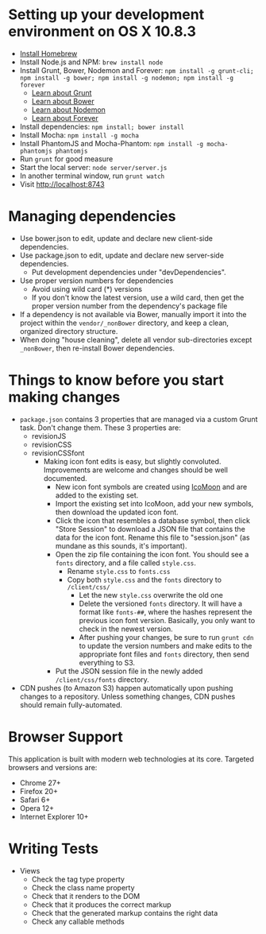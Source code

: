 # Setting up your development environment on OS X 10.8.3
- [Install Homebrew](http://mxcl.github.io/homebrew/)
- Install Node.js and NPM: `brew install node`
- Install Grunt, Bower, Nodemon and Forever: `npm install -g grunt-cli; npm install -g bower; npm install -g nodemon; npm install -g forever`
  - [Learn about Grunt](http://gruntjs.com/)
  - [Learn about Bower](http://bower.io/)
  - [Learn about Nodemon](http://remy.github.io/nodemon/)
  - [Learn about Forever](https://github.com/nodejitsu/forever)
- Install dependencies: `npm install; bower install`
- Install Mocha: `npm install -g mocha`
- Install PhantomJS and Mocha-Phantom: `npm install -g mocha-phantomjs phantomjs`
- Run `grunt` for good measure
- Start the local server: `node server/server.js`
- In another terminal window, run `grunt watch`
- Visit <http://localhost:8743>

# Managing dependencies
- Use bower.json to edit, update and declare new client-side dependencies.
- Use package.json to edit, update and declare new server-side dependencies.
  - Put development dependencies under "devDependencies".
- Use proper version numbers for dependencies
  - Avoid using wild card (*) versions
  - If you don't know the latest version, use a wild card, then get the proper version number from the dependency's package file
- If a dependency is not available via Bower, manually import it into the project within the `vendor/_nonBower` directory,
and keep a clean, organized directory structure.
- When doing "house cleaning", delete all vendor sub-directories except `_nonBower`, then re-install Bower dependencies.

# Things to know before you start making changes
- `package.json` contains 3 properties that are managed via a custom Grunt task. Don't change them. These 3 properties are:
  - revisionJS
  - revisionCSS
  - revisionCSSfont
    - Making icon font edits is easy, but slightly convoluted. Improvements are welcome and changes should be well documented.
      - New icon font symbols are created using [IcoMoon](http://icomoon.io/app/) and are added to the existing set.
      - Import the existing set into IcoMoon, add your new symbols, then download the updated icon font.
      - Click the icon that resembles a database symbol, then click "Store Session" to download a JSON file that contains the data for the icon font. Rename this file to "session.json" (as mundane as this sounds, it's important).
      - Open the zip file containing the icon font. You should see a `fonts` directory, and a file called `style.css`.
        - Rename `style.css` to `fonts.css`
        - Copy both `style.css` and the `fonts` directory to `/client/css/`
          - Let the new `style.css` overwrite the old one
          - Delete the versioned `fonts` directory. It will have a format like `fonts-##`, where the hashes represent the previous icon font version. Basically, you only want to check in the newest version.
          - After pushing your changes, be sure to run `grunt cdn` to update the version numbers and make edits to the appropriate font files and `fonts` directory, then send everything to S3.
      - Put the JSON session file in the newly added `/client/css/fonts` directory.
- CDN pushes (to Amazon S3) happen automatically upon pushing changes to a repository. Unless something changes, CDN pushes should remain fully-automated.

# Browser Support
This application is built with modern web technologies at its core. Targeted browsers and versions are:
- Chrome 27+
- Firefox 20+
- Safari 6+
- Opera 12+
- Internet Explorer 10+

# Writing Tests
- Views
  - Check the tag type property
  - Check the class name property
  - Check that it renders to the DOM
  - Check that it produces the correct markup
  - Check that the generated markup contains the right data
  - Check any callable methods